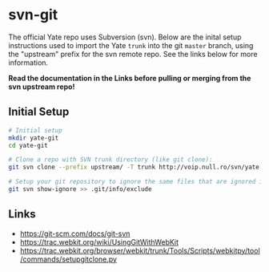 # svn-git

The official Yate repo uses Subversion (svn). Below are the inital setup instructions used to import the Yate `trunk` into the git `master` branch, using the "upstream" prefix for the svn remote repo. See the links below for more information.

**Read the documentation in the Links before pulling or merging from the svn upstream repo!**

## Initial Setup

```sh
# Initial setup
mkdir yate-git
cd yate-git

# Clone a repo with SVN trunk directory (like git clone):
git svn clone --prefix upstream/ -T trunk http://voip.null.ro/svn/yate

# Setup your git repository to ignore the same files that are ignored in the tracked Subversion repository
git svn show-ignore >> .git/info/exclude
```

## Links

- https://git-scm.com/docs/git-svn
- https://trac.webkit.org/wiki/UsingGitWithWebKit
- https://trac.webkit.org/browser/webkit/trunk/Tools/Scripts/webkitpy/tool/commands/setupgitclone.py
